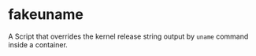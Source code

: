 # fakeuname
A Script that overrides the kernel release string output by `uname` command inside a container.

